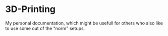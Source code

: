 # 3D-Printing
My personal documentation, which might be usefull for others who also like to use some out of the "norm" setups.
